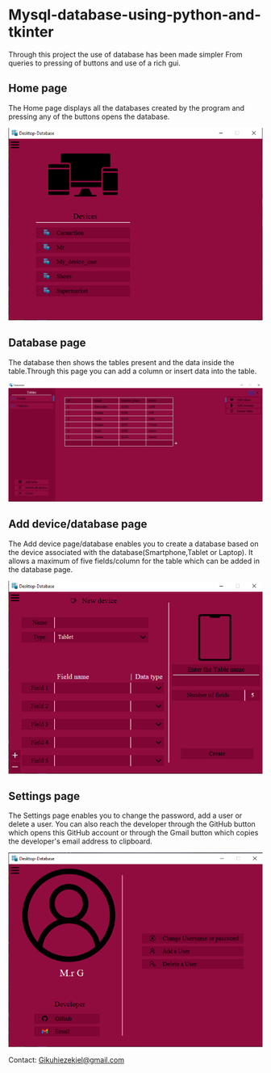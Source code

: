 # Mysql-database-using-python-and-tkinter

Through this project the use of database has been made simpler
From queries to pressing of buttons and use of a rich gui.

## Home page


The Home page displays all the databases created by the program and pressing any of the buttons opens the database.

![Home](Capture3.PNG)

## Database page


The database then shows the tables present and the data inside the table.Through this page you can add a column or insert data into the table.

![Database and its content](Capture4.PNG)

## Add device/database page


The Add device page/database enables you to create a database based on the device associated with the database(Smartphone,Tablet or Laptop). It allows a maximum of five fields/column for the table which can be added in the database page.

![Add device/database](Capture2.PNG)

## Settings page


The Settings page enables you to change the password, add a user or delete a user. You can also reach the developer through the GitHub button which opens this GitHub account or through the Gmail button which copies the developer's email address to clipboard.

![Settings](Capture.PNG)

Contact: Gikuhiezekiel@gmail.com
